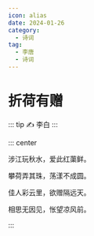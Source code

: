 ```yaml
---
icon: alias
date: 2024-01-26
category:
  - 诗词
tag:
  - 李唐
  - 诗词
---
```



# 折荷有赠

<!-- more -->

::: tip ✍️
李白
:::

::: center 

涉江玩秋水，爱此红蕖鲜。

攀荷弄其珠，荡漾不成圆。

佳人彩云里，欲赠隔远天。

相思无因见，怅望凉风前。

:::